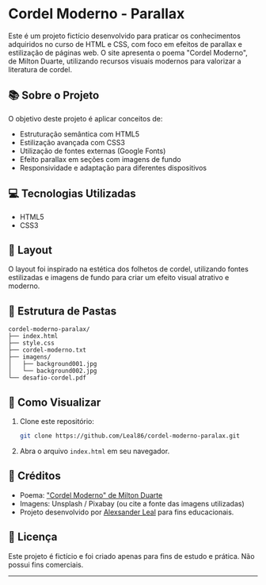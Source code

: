 # Cordel Moderno - Parallax

Este é um projeto fictício desenvolvido para praticar os conhecimentos adquiridos no curso de HTML e CSS, com foco em efeitos de parallax e estilização de páginas web. O site apresenta o poema "Cordel Moderno", de Milton Duarte, utilizando recursos visuais modernos para valorizar a literatura de cordel.

## 📚 Sobre o Projeto

O objetivo deste projeto é aplicar conceitos de:

- Estruturação semântica com HTML5
- Estilização avançada com CSS3
- Utilização de fontes externas (Google Fonts)
- Efeito parallax em seções com imagens de fundo
- Responsividade e adaptação para diferentes dispositivos

## 💻 Tecnologias Utilizadas

- HTML5
- CSS3

## 🎨 Layout

O layout foi inspirado na estética dos folhetos de cordel, utilizando fontes estilizadas e imagens de fundo para criar um efeito visual atrativo e moderno.

## 📂 Estrutura de Pastas

```
cordel-moderno-paralax/
├── index.html
├── style.css
├── cordel-moderno.txt
├── imagens/
│   ├── background001.jpg
│   └── background002.jpg
└── desafio-cordel.pdf
```

## 🚀 Como Visualizar

1. Clone este repositório:
   ```sh
   git clone https://github.com/Leal86/cordel-moderno-paralax.git
   ```
2. Abra o arquivo `index.html` em seu navegador.

## 📄 Créditos

- Poema: ["Cordel Moderno" de Milton Duarte](https://www.recantodasletras.com.br/poesias/3186743)
- Imagens: Unsplash / Pixabay (ou cite a fonte das imagens utilizadas)
- Projeto desenvolvido por [Alexsander Leal](https://www.linkedin.com/in/alexsanderleal86/) para fins educacionais.

## 📝 Licença

Este projeto é fictício e foi criado apenas para fins de estudo e prática. Não possui fins comerciais.

---


